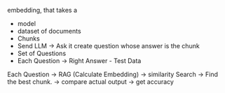 embedding, that takes a 

- model
- dataset of documents
- Chunks
- Send LLM → Ask it create question whose answer is the chunk
- Set of Questions
- Each Question → Right Answer   - Test Data

Each Question → RAG (Calculate Embedding) → similarity Search → Find the best chunk. → compare actual output → get accuracy
